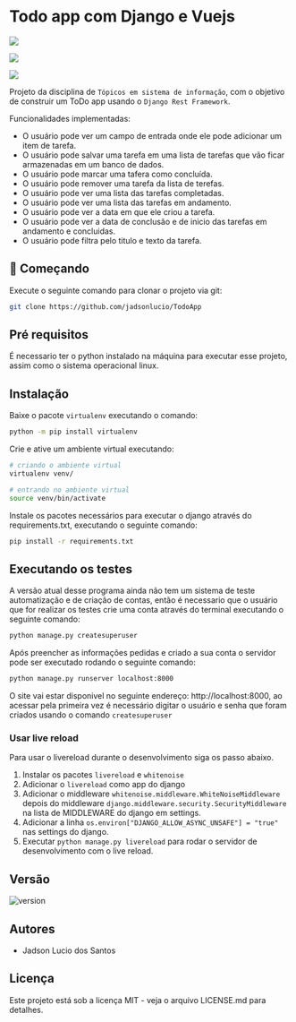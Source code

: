 # Todo app com Django e Vuejs

![](https://img.shields.io/badge/vue-3.6.2-green.svg)

![](https://img.shields.io/badge/django-3.2.0-green.svg)

![](https://img.shields.io/badge/django_rest-3.12.4-green.svg)

Projeto da disciplina de `Tópicos em sistema de informação`, com o objetivo de construir um ToDo app usando o `Django Rest Framework`.

Funcionalidades implementadas:

- O usuário pode ver um campo de entrada onde ele pode adicionar um item de tarefa.
- O usuário pode salvar uma tarefa em uma lista de tarefas que vão ficar armazenadas em um banco de dados.
- O usuário pode marcar uma tafera como concluída.
- O usuário pode remover uma tarefa da lista de terefas.
- O usuário pode ver uma lista das tarefas completadas.
- O usuário pode ver uma lista das tarefas em andamento.
- O usuário pode ver a data em que ele criou a tarefa.
- O usuário pode ver a data de conclusão e de inicio das tarefas em andamento e concluidas.
- O usuário pode filtra pelo titulo e texto da tarefa.

## :rocket: Começando

Execute o seguinte comando para clonar o projeto via git:

```bash
git clone https://github.com/jadsonlucio/TodoApp
```

## Pré requisitos

É necessario ter o python instalado na máquina para executar esse projeto, assim como o sistema operacional linux.

## Instalação 

Baixe o pacote `virtualenv` executando o comando:

```bash
python -m pip install virtualenv
```

Crie e ative um ambiente virtual executando:

```bash
# criando o ambiente virtual
virtualenv venv/

# entrando no ambiente virtual
source venv/bin/activate
```

Instale os pacotes necessários para executar o django através do requirements.txt, executando o seguinte comando:

```bash
pip install -r requirements.txt
```

## Executando os testes

A versão atual desse programa ainda não tem um sistema de teste automatização e de criação de contas, então é necessario que o usuário que for realizar os testes crie uma conta através do terminal executando o seguinte comando:

```bash
python manage.py createsuperuser
```

Após preencher as informações pedidas e criado a sua conta o servidor pode ser executado rodando o seguinte comando:

```bash
python manage.py runserver localhost:8000
```

O site vai estar disponivel no seguinte endereço: http://localhost:8000, ao acessar pela primeira vez é necessário digitar o usuário e senha que foram criados usando o comando `createsuperuser`

### Usar live reload

Para usar o livereload durante o desenvolvimento siga os passo abaixo.

1. Instalar os pacotes `livereload` e `whitenoise`
2. Adicionar o `livereload` como app do django
3. Adicionar o middleware `whitenoise.middleware.WhiteNoiseMiddleware` depois do middleware `django.middleware.security.SecurityMiddleware` na lista de MIDDLEWARE do django em settings.
4. Adicionar a linha `os.environ["DJANGO_ALLOW_ASYNC_UNSAFE"] = "true"` nas settings do django.
4. Executar `python manage.py livereload` para rodar o servidor de desenvolvimento com o live reload.

## Versão

![version](https://img.shields.io/badge/version-0.0.1-blue)

## Autores

- Jadson Lucio dos Santos


## Licença

Este projeto está sob a licença MIT - veja o arquivo LICENSE.md para detalhes.
